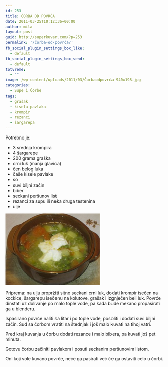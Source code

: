 ```yaml
---
id: 253
title: ČORBA OD POVRĆA
date: 2011-03-25T10:12:36+00:00
author: mila
layout: post
guid: http://superkuvar.com/?p=253
permalink: '/čorba-od-povrća/'
fb_social_plugin_settings_box_like:
  - default
fb_social_plugin_settings_box_send:
  - default
totvreme:
  - ""
image: /wp-content/uploads/2011/03/Čorbaodpovrća-940x198.jpg
categories:
  - Supe i Čorbe
tags:
  - grašak
  - kisela pavlaka
  - krompir
  - rezanci
  - šargarepa
---
```

Potrebno je:

  * 3 srednja krompira
  * 4 šargarepe
  * 200 grama graška
  * crni luk (manja glavica)
  * čen belog luka
  * čaše kisele pavlake
  * so
  * suvi biljni začin
  * biber
  * seckani peršunov list
  * rezanci za supu ili neka druga testenina
  * ulje

<img class="alignnone size-medium wp-image-5069" src="/wp-content/uploads/2011/03/Čorbaodpovrća-300x225.jpg" alt="Čorbaodpovrća" width="300" height="225" /> 

Priprema: na ulju propržiti sitno seckani crni luk, dodati krompir isečen na kockice, šargarepu isečenu na kolutove, grašak i izgnječen beli luk. Povrće dinstati uz dolivanje po malo tople vode, pa kada bude mekano propasirati ga u blenderu.

Ispasirano povrće naliti sa litar i po tople vode, posoliti i dodati suvi biljni začin. Sud sa čorbom vratiti na štednjak i još malo kuvati na tihoj vatri.

Pred kraj kuvanja u čorbu dodati rezance i malo bibera, pa kuvati još pet minuta.

Gotovu čorbu začiniti pavlakom i posuti seckanim peršunovim listom.

Oni koji vole kuvano povrće, neće ga pasirati već će ga ostaviti celo u čorbi.